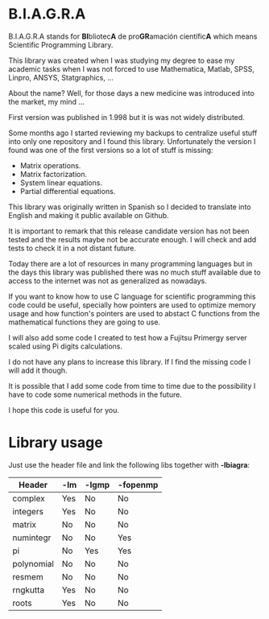 # B.I.A.G.R.A

B.I.A.G.R.A stands for **BI**bliotec**A** de pro**GR**amación científic**A** which means Scientific Programming Library.

This library was created when I was studying my degree to ease my academic tasks when I was not forced to use Mathematica, Matlab, SPSS, Linpro, ANSYS, Statgraphics, ...

About the name? Well, for those days a new medicine was introduced into the market, my mind ...

First version was published in 1.998 but it is was not widely distributed.

Some months ago I started reviewing my backups to centralize useful stuff into only one repository and I found this library. Unfortunately the version I found was one of the first versions so a lot of stuff is missing:

* Matrix operations.
* Matrix factorization.
* System linear equations.
* Partial differential equations.

This library was originally written in Spanish so I decided to translate into English and making it public available on Github.

It is important to remark that this release candidate version has not been tested and the results maybe not be accurate enough. I will check and add tests to check it in a not distant future.

Today there are a lot of resources in many programming languages but in the days this library was published there was no much stuff available due to access to the internet was not as generalized as nowadays.

If you want to know how to use C language for scientific programming this code could be useful, specially how pointers are used to optimize memory usage and how function's pointers are used to abstact C functions from the mathematical functions they are going to use.

I will also add some code I created to test how a Fujitsu Primergy server scaled using Pi digits calculations.

I do not have any plans to increase this library. If I find the missing code I will add it though.

It is possible that I add some code from time to time due to the possibility I have to code some numerical methods in the future.

I hope this code is useful for you.

# Library usage

Just use the header file and link the following libs together with **-lbiagra**:

| Header     | -lm | -lgmp | -fopenmp |
|------------|-----|-------|----------|
| complex    | Yes |  No   |    No    |
| integers   | Yes |  No   |    No    |
| matrix     | No  |  No   |    No    |
| numintegr  | No  |  No   |    Yes   |
| pi         | No  |  Yes  |    Yes   |
| polynomial | No  |  No   |    No    |
| resmem     | No  |  No   |    No    |
| rngkutta   | Yes |  No   |    No    |
| roots      | Yes |  No   |    No    |
